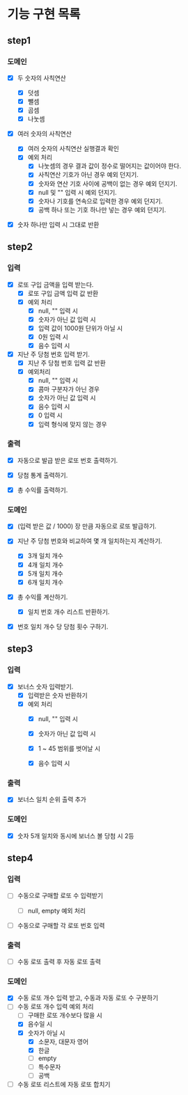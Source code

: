 # 기능 구현 목록

## step1
### 도메인
- [x] 두 숫자의 사칙연산
  - [x] 덧셈
  - [x] 뺄셈
  - [x] 곱셈
  - [x] 나눗셈
- [x] 여러 숫자의 사칙연산
  - [x] 여러 숫자의 사칙연산 실행결과 확인
  - [x] 예외 처리
    - [x] 나눗셈의 경우 결과 값이 정수로 떨어지는 값이어야 한다.
    - [x] 사칙연산 기호가 아닌 경우 예외 던지기.
    - [x] 숫자와 연산 기호 사이에 공백이 없는 경우 예외 던지기.
    - [x] null 및 "" 입력 시 예외 던지기.
    - [x] 숫자나 기호를 연속으로 입력한 경우 예외 던지기.
    - [x] 공백 하나 또는 기호 하나만 넣는 경우 예외 던지기.
- [x] 숫자 하나만 입력 시 그대로 반환


## step2
### 입력
- [x] 로또 구입 금액을 입력 받는다.
  - [x] 로또 구입 금액 입력 값 반환
  - [x] 예외 처리
    - [x] null, "" 입력 시
    - [x] 숫자가 아닌 값 입력 시
    - [x] 입력 값이 1000원 단위가 아닐 시
    - [x] 0원 입력 시
    - [x] 음수 입력 시
- [x] 지난 주 당첨 번호 입력 받기.
  - [x] 지난 주 당첨 번호 입력 값 반환
  - [x] 예외처리
    - [x] null, "" 입력 시
    - [x] 콤마 구분자가 아닌 경우
    - [x] 숫자가 아닌 값 입력 시
    - [x] 음수 입력 시
    - [x] 0 입력 시
    - [x] 입력 형식에 맞지 않는 경우

### 출력
- [x] 자동으로 발급 받은 로또 번호 출력하기.
- [x] 당첨 통계 출력하기.
- [x] 총 수익률 출력하기.


### 도메인
- [x] (입력 받은 값 / 1000) 장 만큼 자동으로 로또 발급하기.
- [x] 지난 주 당첨 번호와 비교하여 몇 개 일치하는지 계산하기.
  - [x] 3개 일치 개수
  - [x] 4개 일치 개수
  - [x] 5개 일치 개수
  - [x] 6개 일치 개수
- [x] 총 수익률 계산하기.
  - [x] 일치 번호 개수 리스트 반환하기.
- [x] 번호 일치 개수 당 당첨 횟수 구하기.


## step3
### 입력
- [x] 보너스 숫자 입력받기.
  - [x] 입력받은 숫자 반환하기
  - [x] 예외 처리
    - [x] null, "" 입력 시
    - [x] 숫자가 아닌 값 입력 시
    - [x] 1 ~ 45 범위를 벗어날 시
    - [x] 음수 입력 시


### 출력
- [x] 보너스 일치 순위 출력 추가


### 도메인
- [x] 숫자 5개 일치와 동시에 보너스 볼 당첨 시 2등


## step4
### 입력
- [ ] 수동으로 구매할 로또 수 입력받기
  - [ ] null, empty 예외 처리
- [ ] 수동으로 구매할 각 로또 번호 입력


### 출력
- [ ] 수동 로또 출력 후 자동 로또 출력


### 도메인
- [x] 수동 로또 개수 입력 받고, 수동과 자동 로또 수 구분하기
- [ ] 수동 로또 개수 입력 예외 처리
  - [ ] 구매한 로또 개수보다 많을 시
  - [x] 음수일 시
  - [x] 숫자가 아닐 시
    - [x] 소문자, 대문자 영어
    - [x] 한글
    - [ ] empty
    - [ ] 특수문자
    - [ ] 공백
- [ ] 수동 로또 리스트에 자동 로또 합치기